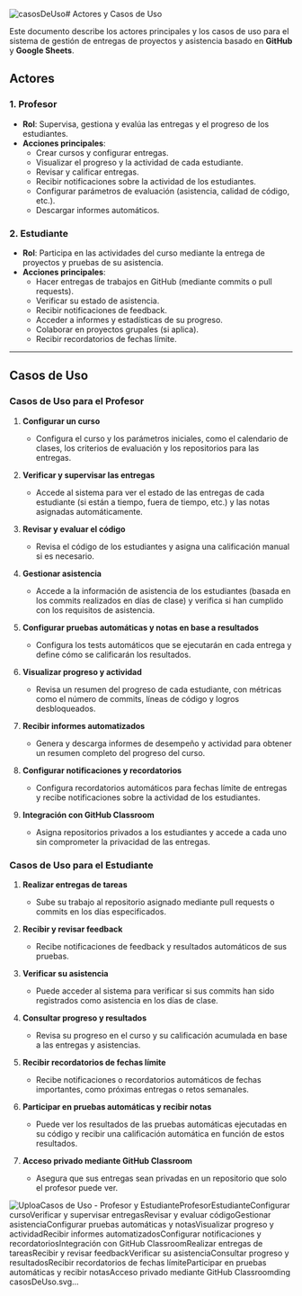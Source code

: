 ![casosDeUso](https://github.com/user-attachments/assets/c3885bd7-c8f7-4741-975a-7b93b0ccaaa9)# Actores y Casos de Uso

Este documento describe los actores principales y los casos de uso para el sistema de gestión de entregas de proyectos y asistencia basado en **GitHub** y **Google Sheets**.

## Actores

### 1. Profesor
   - **Rol**: Supervisa, gestiona y evalúa las entregas y el progreso de los estudiantes.
   - **Acciones principales**:
     - Crear cursos y configurar entregas.
     - Visualizar el progreso y la actividad de cada estudiante.
     - Revisar y calificar entregas.
     - Recibir notificaciones sobre la actividad de los estudiantes.
     - Configurar parámetros de evaluación (asistencia, calidad de código, etc.).
     - Descargar informes automáticos.

### 2. Estudiante
   - **Rol**: Participa en las actividades del curso mediante la entrega de proyectos y pruebas de su asistencia.
   - **Acciones principales**:
     - Hacer entregas de trabajos en GitHub (mediante commits o pull requests).
     - Verificar su estado de asistencia.
     - Recibir notificaciones de feedback.
     - Acceder a informes y estadísticas de su progreso.
     - Colaborar en proyectos grupales (si aplica).
     - Recibir recordatorios de fechas límite.

---

## Casos de Uso

### Casos de Uso para el **Profesor**
1. **Configurar un curso**
   - Configura el curso y los parámetros iniciales, como el calendario de clases, los criterios de evaluación y los repositorios para las entregas.
   
2. **Verificar y supervisar las entregas**
   - Accede al sistema para ver el estado de las entregas de cada estudiante (si están a tiempo, fuera de tiempo, etc.) y las notas asignadas automáticamente.

3. **Revisar y evaluar el código**
   - Revisa el código de los estudiantes y asigna una calificación manual si es necesario.
   
4. **Gestionar asistencia**
   - Accede a la información de asistencia de los estudiantes (basada en los commits realizados en días de clase) y verifica si han cumplido con los requisitos de asistencia.

5. **Configurar pruebas automáticas y notas en base a resultados**
   - Configura los tests automáticos que se ejecutarán en cada entrega y define cómo se calificarán los resultados.

6. **Visualizar progreso y actividad**
   - Revisa un resumen del progreso de cada estudiante, con métricas como el número de commits, líneas de código y logros desbloqueados.

7. **Recibir informes automatizados**
   - Genera y descarga informes de desempeño y actividad para obtener un resumen completo del progreso del curso.

8. **Configurar notificaciones y recordatorios**
   - Configura recordatorios automáticos para fechas límite de entregas y recibe notificaciones sobre la actividad de los estudiantes.

9. **Integración con GitHub Classroom**
   - Asigna repositorios privados a los estudiantes y accede a cada uno sin comprometer la privacidad de las entregas.

### Casos de Uso para el **Estudiante**
1. **Realizar entregas de tareas**
   - Sube su trabajo al repositorio asignado mediante pull requests o commits en los días especificados.
   
2. **Recibir y revisar feedback**
   - Recibe notificaciones de feedback y resultados automáticos de sus pruebas.

3. **Verificar su asistencia**
   - Puede acceder al sistema para verificar si sus commits han sido registrados como asistencia en los días de clase.

4. **Consultar progreso y resultados**
   - Revisa su progreso en el curso y su calificación acumulada en base a las entregas y asistencias.

5. **Recibir recordatorios de fechas límite**
   - Recibe notificaciones o recordatorios automáticos de fechas importantes, como próximas entregas o retos semanales.

6. **Participar en pruebas automáticas y recibir notas**
   - Puede ver los resultados de las pruebas automáticas ejecutadas en su código y recibir una calificación automática en función de estos resultados.

7. **Acceso privado mediante GitHub Classroom**
   - Asegura que sus entregas sean privadas en un repositorio que solo el profesor puede ver.

![Uploa<svg xmlns="http://www.w3.org/2000/svg" xmlns:xlink="http://www.w3.org/1999/xlink" contentStyleType="text/css" height="1477px" preserveAspectRatio="none" style="width:528px;height:1477px;background:#FFFFFF;" version="1.1" viewBox="0 0 528 1477" width="528px" zoomAndPan="magnify"><defs><filter height="300%" id="f1tqwlbplbwqm3" width="300%" x="-1" y="-1"><feGaussianBlur result="blurOut" stdDeviation="2.0"/><feColorMatrix in="blurOut" result="blurOut2" type="matrix" values="0 0 0 0 0 0 0 0 0 0 0 0 0 0 0 0 0 0 .4 0"/><feOffset dx="4.0" dy="4.0" in="blurOut2" result="blurOut3"/><feBlend in="SourceGraphic" in2="blurOut3" mode="normal"/></filter></defs><g><text fill="#000000" font-family="sans-serif" font-size="14" font-weight="bold" lengthAdjust="spacing" textLength="291.2246" x="111.6063" y="22.9951">Casos de Uso - Profesor y Estudiante</text><!--entity profesor--><g id="elem_profesor"><ellipse cx="43.4604" cy="1020.7969" fill="#FEFECE" filter="url(#f1tqwlbplbwqm3)" rx="8" ry="8" style="stroke:#A80036;stroke-width:2.0;"/><path d="M43.4604,1028.7969 L43.4604,1055.7969 M30.4604,1036.7969 L56.4604,1036.7969 M43.4604,1055.7969 L30.4604,1070.7969 M43.4604,1055.7969 L56.4604,1070.7969 " fill="none" filter="url(#f1tqwlbplbwqm3)" style="stroke:#A80036;stroke-width:2.0;"/><text fill="#000000" font-family="sans-serif" font-size="14" lengthAdjust="spacing" textLength="57.9209" x="14.5" y="1090.792">Profesor</text></g><!--entity estudiante--><g id="elem_estudiante"><ellipse cx="43.4165" cy="286.7969" fill="#FEFECE" filter="url(#f1tqwlbplbwqm3)" rx="8" ry="8" style="stroke:#A80036;stroke-width:2.0;"/><path d="M43.4165,294.7969 L43.4165,321.7969 M30.4165,302.7969 L56.4165,302.7969 M43.4165,321.7969 L30.4165,336.7969 M43.4165,321.7969 L56.4165,336.7969 " fill="none" filter="url(#f1tqwlbplbwqm3)" style="stroke:#A80036;stroke-width:2.0;"/><text fill="#000000" font-family="sans-serif" font-size="14" lengthAdjust="spacing" textLength="74.833" x="6" y="356.792">Estudiante</text></g><g id="elem_Configurar curso"><ellipse cx="327.6767" cy="719.5322" fill="#FEFECE" filter="url(#f1tqwlbplbwqm3)" rx="79.1767" ry="18.2353" style="stroke:#A80036;stroke-width:1.0;"/><text fill="#000000" font-family="sans-serif" font-size="14" lengthAdjust="spacing" textLength="116.5186" x="267.435" y="723.0042">Configurar curso</text></g><g id="elem_Verificar y supervisar entregas"><ellipse cx="327.3984" cy="799.4766" fill="#FEFECE" filter="url(#f1tqwlbplbwqm3)" rx="123.8984" ry="27.1797" style="stroke:#A80036;stroke-width:1.0;"/><text fill="#000000" font-family="sans-serif" font-size="14" lengthAdjust="spacing" textLength="215.6533" x="219.5718" y="802.3232">Verificar y supervisar entregas</text></g><g id="elem_Revisar y evaluar c&#243;digo"><ellipse cx="327.5049" cy="884.4979" fill="#FEFECE" filter="url(#f1tqwlbplbwqm3)" rx="104.0049" ry="23.201" style="stroke:#A80036;stroke-width:1.0;"/><text fill="#000000" font-family="sans-serif" font-size="14" lengthAdjust="spacing" textLength="172.8467" x="241.0816" y="887.3445">Revisar y evaluar c&#243;digo</text></g><g id="elem_Gestionar asistencia"><ellipse cx="327.3605" cy="963.269" fill="#FEFECE" filter="url(#f1tqwlbplbwqm3)" rx="90.3605" ry="20.4721" style="stroke:#A80036;stroke-width:1.0;"/><text fill="#000000" font-family="sans-serif" font-size="14" lengthAdjust="spacing" textLength="142.5566" x="256.0822" y="966.1157">Gestionar asistencia</text></g><g id="elem_Configurar pruebas autom&#225;ticas y notas"><ellipse cx="327.7011" cy="1052.3371" fill="#FEFECE" filter="url(#f1tqwlbplbwqm3)" rx="155.7011" ry="33.5402" style="stroke:#A80036;stroke-width:1.0;"/><text fill="#000000" font-family="sans-serif" font-size="14" lengthAdjust="spacing" textLength="282.3311" x="186.5355" y="1055.1838">Configurar pruebas autom&#225;ticas y notas</text></g><g id="elem_Visualizar progreso y actividad"><ellipse cx="327.4757" cy="1148.492" fill="#FEFECE" filter="url(#f1tqwlbplbwqm3)" rx="123.9757" ry="27.1951" style="stroke:#A80036;stroke-width:1.0;"/><text fill="#000000" font-family="sans-serif" font-size="14" lengthAdjust="spacing" textLength="215.8174" x="219.567" y="1151.3387">Visualizar progreso y actividad</text></g><g id="elem_Recibir informes automatizados"><ellipse cx="327.7187" cy="1238.1406" fill="#FEFECE" filter="url(#f1tqwlbplbwqm3)" rx="127.2187" ry="27.8437" style="stroke:#A80036;stroke-width:1.0;"/><text fill="#000000" font-family="sans-serif" font-size="14" lengthAdjust="spacing" textLength="222.6943" x="216.3715" y="1240.9873">Recibir informes automatizados</text></g><g id="elem_Configurar notificaciones y recordatorios"><ellipse cx="327.362" cy="1335.1693" fill="#FEFECE" filter="url(#f1tqwlbplbwqm3)" rx="157.362" ry="33.8724" style="stroke:#A80036;stroke-width:1.0;"/><text fill="#000000" font-family="sans-serif" font-size="14" lengthAdjust="spacing" textLength="285.7764" x="184.4738" y="1338.0159">Configurar notificaciones y recordatorios</text></g><g id="elem_Integraci&#243;n con GitHub Classroom"><ellipse cx="327.2848" cy="1434.2538" fill="#FEFECE" filter="url(#f1tqwlbplbwqm3)" rx="135.2848" ry="29.457" style="stroke:#A80036;stroke-width:1.0;"/><text fill="#000000" font-family="sans-serif" font-size="14" lengthAdjust="spacing" textLength="239.709" x="207.4303" y="1437.1005">Integraci&#243;n con GitHub Classroom</text></g><g id="elem_Realizar entregas de tareas"><ellipse cx="327.6017" cy="68.4172" fill="#FEFECE" filter="url(#f1tqwlbplbwqm3)" rx="113.6017" ry="25.1203" style="stroke:#A80036;stroke-width:1.0;"/><text fill="#000000" font-family="sans-serif" font-size="14" lengthAdjust="spacing" textLength="193.6484" x="230.7775" y="71.2639">Realizar entregas de tareas</text></g><g id="elem_Recibir y revisar feedback"><ellipse cx="327.4769" cy="152.3923" fill="#FEFECE" filter="url(#f1tqwlbplbwqm3)" rx="108.4769" ry="24.0954" style="stroke:#A80036;stroke-width:1.0;"/><text fill="#000000" font-family="sans-serif" font-size="14" lengthAdjust="spacing" textLength="182.5811" x="236.1864" y="155.2389">Recibir y revisar feedback</text></g><g id="elem_Verificar su asistencia"><ellipse cx="327.4389" cy="233.2847" fill="#FEFECE" filter="url(#f1tqwlbplbwqm3)" rx="95.4389" ry="21.4878" style="stroke:#A80036;stroke-width:1.0;"/><text fill="#000000" font-family="sans-serif" font-size="14" lengthAdjust="spacing" textLength="153.9521" x="250.4629" y="236.1313">Verificar su asistencia</text></g><g id="elem_Consultar progreso y resultados"><ellipse cx="327.4745" cy="318.2918" fill="#FEFECE" filter="url(#f1tqwlbplbwqm3)" rx="127.9745" ry="27.9949" style="stroke:#A80036;stroke-width:1.0;"/><text fill="#000000" font-family="sans-serif" font-size="14" lengthAdjust="spacing" textLength="224.2939" x="215.3276" y="321.1385">Consultar progreso y resultados</text></g><g id="elem_Recibir recordatorios de fechas l&#237;mite"><ellipse cx="327.7022" cy="413.4373" fill="#FEFECE" filter="url(#f1tqwlbplbwqm3)" rx="146.2022" ry="31.6404" style="stroke:#A80036;stroke-width:1.0;"/><text fill="#000000" font-family="sans-serif" font-size="14" lengthAdjust="spacing" textLength="262.5684" x="196.418" y="416.284">Recibir recordatorios de fechas l&#237;mite</text></g><g id="elem_Participar en pruebas autom&#225;ticas y recibir notas"><ellipse cx="327.7186" cy="519.5406" fill="#FEFECE" filter="url(#f1tqwlbplbwqm3)" rx="186.7186" ry="39.7437" style="stroke:#A80036;stroke-width:1.0;"/><text fill="#000000" font-family="sans-serif" font-size="14" lengthAdjust="spacing" textLength="346.2881" x="154.5745" y="522.3873">Participar en pruebas autom&#225;ticas y recibir notas</text></g><g id="elem_Acceso privado mediante GitHub Classroom"><ellipse cx="327.3708" cy="630.371" fill="#FEFECE" filter="url(#f1tqwlbplbwqm3)" rx="168.3708" ry="36.0742" style="stroke:#A80036;stroke-width:1.0;"/><text fill="#000000" font-family="sans-serif" font-size="14" lengthAdjust="spacing" textLength="308.5469" x="173.0974" y="633.2177">Acceso privado mediante GitHub Classroom</text></g><!--link profesor to Configurar curso--><g id="link_profesor_Configurar curso"><path d="M45.37,1010.7169 C49.12,945.9069 66.28,821.3869 141,755.2969 C170.24,729.4369 206.3982,720.3043 243.1282,717.4343 " fill="none" id="profesor-to-Configurar curso" style="stroke:#A80036;stroke-width:1.0;"/><polygon fill="#A80036" points="249.11,716.9669,239.8257,713.6801,244.1252,717.3564,240.449,721.6558,249.11,716.9669" style="stroke:#A80036;stroke-width:1.0;"/></g><!--link profesor to Verificar y supervisar entregas--><g id="link_profesor_Verificar y supervisar entregas"><path d="M52.54,1010.4969 C63.9,963.0469 89.3,886.7269 141,844.2969 C161.49,827.4769 181.4861,818.2982 207.2761,811.5382 " fill="none" id="profesor-to-Verificar y supervisar entregas" style="stroke:#A80036;stroke-width:1.0;"/><polygon fill="#A80036" points="213.08,810.0169,203.3599,808.4296,208.2434,811.2846,205.3883,816.1681,213.08,810.0169" style="stroke:#A80036;stroke-width:1.0;"/></g><!--link profesor to Revisar y evaluar c?digo--><g id="link_profesor_Revisar y evaluar c&#243;digo"><path d="M65.87,1010.5769 C82.55,982.2169 108.35,946.1969 141,925.2969 C167.39,908.4069 193.851,899.5555 224.101,893.6555 " fill="none" id="profesor-to-Revisar y evaluar c&#243;digo" style="stroke:#A80036;stroke-width:1.0;"/><polygon fill="#A80036" points="229.99,892.5069,220.3907,890.3038,225.0825,893.464,221.9222,898.1558,229.99,892.5069" style="stroke:#A80036;stroke-width:1.0;"/></g><!--link profesor to Gestionar asistencia--><g id="link_profesor_Gestionar asistencia"><path d="M72.66,1034.6669 C91.4,1023.6369 116.92,1009.9269 141,1001.2969 C175.81,988.8169 209.9416,981.0111 243.8916,975.0111 " fill="none" id="profesor-to-Gestionar asistencia" style="stroke:#A80036;stroke-width:1.0;"/><polygon fill="#A80036" points="249.8,973.9669,240.2412,971.5942,244.8763,974.837,241.6335,979.4721,249.8,973.9669" style="stroke:#A80036;stroke-width:1.0;"/></g><!--link profesor to Configurar pruebas autom?ticas y notas--><g id="link_profesor_Configurar pruebas autom&#225;ticas y notas"><path d="M72.57,1052.2969 C96.74,1052.2969 127.69,1052.2969 165.98,1052.2969 " fill="none" id="profesor-to-Configurar pruebas autom&#225;ticas y notas" style="stroke:#A80036;stroke-width:1.0;"/><polygon fill="#A80036" points="171.98,1052.2969,162.98,1048.2969,166.98,1052.2969,162.98,1056.2969,171.98,1052.2969" style="stroke:#A80036;stroke-width:1.0;"/></g><!--link profesor to Visualizar progreso y actividad--><g id="link_profesor_Visualizar progreso y actividad"><path d="M72.76,1069.6369 C91.55,1080.5469 117.08,1094.2369 141,1103.2969 C170.44,1114.4469 197.7367,1122.1548 227.7667,1129.1548 " fill="none" id="profesor-to-Visualizar progreso y actividad" style="stroke:#A80036;stroke-width:1.0;"/><polygon fill="#A80036" points="233.61,1130.5169,225.753,1124.5782,228.7405,1129.3818,223.9369,1132.3693,233.61,1130.5169" style="stroke:#A80036;stroke-width:1.0;"/></g><!--link profesor to Recibir informes automatizados--><g id="link_profesor_Recibir informes automatizados"><path d="M62.73,1094.0669 C78.81,1125.9969 105.24,1168.6069 141,1193.2969 C162.82,1208.3569 183.3014,1216.9036 209.1514,1223.5936 " fill="none" id="profesor-to-Recibir informes automatizados" style="stroke:#A80036;stroke-width:1.0;"/><polygon fill="#A80036" points="214.96,1225.0969,207.2492,1218.9695,210.1195,1223.8441,205.2449,1226.7144,214.96,1225.0969" style="stroke:#A80036;stroke-width:1.0;"/></g><!--link profesor to Configurar notificaciones y recordatorios--><g id="link_profesor_Configurar notificaciones y recordatorios"><path d="M50.5,1093.9069 C60.22,1145.9869 84.39,1234.3969 141,1284.2969 C157.04,1298.4269 171.0126,1306.6326 191.4026,1314.0626 " fill="none" id="profesor-to-Configurar notificaciones y recordatorios" style="stroke:#A80036;stroke-width:1.0;"/><polygon fill="#A80036" points="197.04,1316.1169,189.9534,1309.2773,192.3422,1314.405,187.2144,1316.7938,197.04,1316.1169" style="stroke:#A80036;stroke-width:1.0;"/></g><!--link profesor to Integraci?n con GitHub Classroom--><g id="link_profesor_Integraci&#243;n con GitHub Classroom"><path d="M44.01,1093.8969 C45.53,1164.5769 59.25,1308.1469 141,1387.2969 C158.19,1403.9369 174.6543,1413.1435 197.6743,1420.3535 " fill="none" id="profesor-to-Integraci&#243;n con GitHub Classroom" style="stroke:#A80036;stroke-width:1.0;"/><polygon fill="#A80036" points="203.4,1422.1469,196.007,1415.6397,198.6286,1420.6524,193.6159,1423.274,203.4,1422.1469" style="stroke:#A80036;stroke-width:1.0;"/></g><!--link estudiante to Realizar entregas de tareas--><g id="link_estudiante_Realizar entregas de tareas"><path d="M52.33,276.7869 C63.53,229.2269 88.82,152.4469 141,110.2969 C163.09,92.4469 185.415,83.1679 213.105,76.9679 " fill="none" id="estudiante-to-Realizar entregas de tareas" style="stroke:#A80036;stroke-width:1.0;"/><polygon fill="#A80036" points="218.96,75.6569,209.3035,73.72,214.0808,76.7494,211.0515,81.5267,218.96,75.6569" style="stroke:#A80036;stroke-width:1.0;"/></g><!--link estudiante to Recibir y revisar feedback--><g id="link_estudiante_Recibir y revisar feedback"><path d="M66.67,276.7169 C83.48,249.1869 109.11,214.5569 141,194.2969 C166.78,177.9169 192.2747,169.1037 221.8247,162.9837 " fill="none" id="estudiante-to-Recibir y revisar feedback" style="stroke:#A80036;stroke-width:1.0;"/><polygon fill="#A80036" points="227.7,161.7669,218.0758,159.6752,222.8039,162.7809,219.6982,167.509,227.7,161.7669" style="stroke:#A80036;stroke-width:1.0;"/></g><!--link estudiante to Verificar su asistencia--><g id="link_estudiante_Verificar su asistencia"><path d="M81.22,298.2569 C98.88,289.2869 120.6,279.1969 141,272.2969 C175.45,260.6469 208.8233,252.8955 242.3333,246.5955 " fill="none" id="estudiante-to-Verificar su asistencia" style="stroke:#A80036;stroke-width:1.0;"/><polygon fill="#A80036" points="248.23,245.4869,238.6459,243.2186,243.3161,246.4107,240.124,251.0809,248.23,245.4869" style="stroke:#A80036;stroke-width:1.0;"/></g><!--link estudiante to Consultar progreso y resultados--><g id="link_estudiante_Consultar progreso y resultados"><path d="M81.08,318.2969 C111.33,318.2969 150.17,318.2969 193.28,318.2969 " fill="none" id="estudiante-to-Consultar progreso y resultados" style="stroke:#A80036;stroke-width:1.0;"/><polygon fill="#A80036" points="199.28,318.2969,190.28,314.2969,194.28,318.2969,190.28,322.2969,199.28,318.2969" style="stroke:#A80036;stroke-width:1.0;"/></g><!--link estudiante to Recibir recordatorios de fechas l?mite--><g id="link_estudiante_Recibir recordatorios de fechas l&#237;mite"><path d="M81.44,337.3569 C99.15,346.0169 120.86,355.9469 141,363.2969 C168.73,373.4169 193.6639,380.9561 221.9939,388.5361 " fill="none" id="estudiante-to-Recibir recordatorios de fechas l&#237;mite" style="stroke:#A80036;stroke-width:1.0;"/><polygon fill="#A80036" points="227.79,390.0869,220.1297,383.8966,222.9599,388.7945,218.0619,391.6247,227.79,390.0869" style="stroke:#A80036;stroke-width:1.0;"/></g><!--link estudiante to Participar en pruebas autom?ticas y recibir notas--><g id="link_estudiante_Participar en pruebas autom&#225;ticas y recibir notas"><path d="M62.78,360.0269 C78.95,392.3369 105.5,435.9069 141,462.2969 C157.09,474.2569 170.1344,481.5459 189.2544,489.0459 " fill="none" id="estudiante-to-Participar en pruebas autom&#225;ticas y recibir notas" style="stroke:#A80036;stroke-width:1.0;"/><polygon fill="#A80036" points="194.84,491.2369,187.9222,484.2266,190.1853,489.411,185.0009,491.6741,194.84,491.2369" style="stroke:#A80036;stroke-width:1.0;"/></g><!--link estudiante to Acceso privado mediante GitHub Classroom--><g id="link_estudiante_Acceso privado mediante GitHub Classroom"><path d="M48.61,359.9069 C56.45,416.8569 78.78,518.5569 141,576.2969 C156,590.2169 168.8062,598.346 188.1062,606.036 " fill="none" id="estudiante-to-Acceso privado mediante GitHub Classroom" style="stroke:#A80036;stroke-width:1.0;"/><polygon fill="#A80036" points="193.68,608.2569,186.7998,601.2097,189.0351,606.4061,183.8387,608.6415,193.68,608.2569" style="stroke:#A80036;stroke-width:1.0;"/></g><!--SRC=[VL9BRjj03Dth55pM2ryXG64KQNT1W6HFZoY5Y3GKI8w1v3OzG5OvWYyMZYtNjGLd9MdU8-TzPA-SGSMe6QXpS07b_iMXPQNaBBbnze5WWoO6BS6J2QpXGQKZ4uKt-6LUMiRir3IOFCx-WMWmpUypT2PNaFuRFH5XlRw37nl97VT5KI4LDLbTuS-at772Ai3AHBfZYm_AhjIZNTCVwOY_0UrmA7Nh_hFbVh7tFYI5QQpQsPnoObpTrZPfeMqOmU8oxlzwABAu98ilDJop5Hpu_J0clGOIr8Y5TznYkvISUCiAd3lHaUOxq6D1A_QDfhZy44qA7rJLH96YBKRyl1py4-7t6kJzPuOa6UxPVvSjR0OqKv5nrJJdcaxIPX-dkEj_uQXKJI_9HnzLnx64ZgZTOdfTSi-jMhaeu9eOTgqCVXbbFEhP8PrRAYwogB8xIYzXODX_ZEoq77n0ZLPvEhYzrRVEs-VUhtVyJAagd9HteGv6ci55r5y0]--></g></svg>ding casosDeUso.svg…]()

